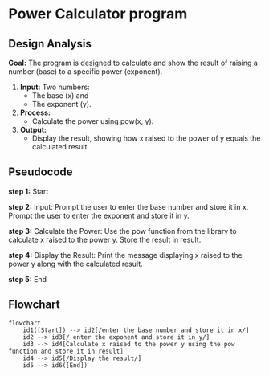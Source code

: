 # Power Calculator program
## Design Analysis
**Goal:** The program is designed to calculate and show the result of raising a number (base) to a specific power (exponent).</p>
1. **Input:** Two numbers:
   - The base (x) and 
   - The exponent (y).
2. **Process:**
   - Calculate the power using pow(x, y). 
3. **Output:**
   - Display the result, showing how x raised to the power of y equals the calculated result.

## Pseudocode
**step 1:** Start

**step 2:** Input: Prompt the user to enter the base number and store it in x. Prompt the user to enter the exponent and store it in y.

**step 3:** Calculate the Power: Use the pow function from the library to calculate x raised to the power y. Store the result in result.

**step 4:** Display the Result: Print the message displaying x raised to the power y along with the calculated result. 

**step 5:** End
## Flowchart
``` mermaid
flowchart 
    id1([Start]) --> id2[/enter the base number and store it in x/]
    id2 --> id3[/ enter the exponent and store it in y/]
    id3 --> id4[Calculate x raised to the power y using the pow function and store it in result]
    id4 --> id5[/Display the result/]
    id5 --> id6([End])


